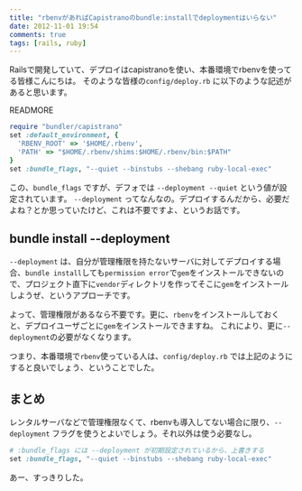 ```yaml
---
title: "rbenvがあればCapistranoのbundle:installでdeploymentはいらない"
date: 2012-11-01 19:54
comments: true
tags: [rails, ruby]
---
```


Railsで開発していて、デプロイはcapistranoを使い、本番環境でrbenvを使ってる皆様こんにちは。
そのような皆様の`config/deploy.rb` に以下のような記述があると思います。

READMORE

```  ruby
require "bundler/capistrano"
set :default_environment, {
  'RBENV_ROOT' => '$HOME/.rbenv',
  'PATH' => "$HOME/.rbenv/shims:$HOME/.rbenv/bin:$PATH"
}
set :bundle_flags, "--quiet --binstubs --shebang ruby-local-exec"
```

この、`bundle_flags` ですが、デフォでは `--deployment --quiet` という値が設定されています。
`--deployment` ってなんなの。デプロイするんだから、必要だよね？とか思っていたけど、これは不要ですよ、というお話です。

## bundle install --deployment

`--deployment` は、自分が管理権限を持たないサーバに対してデプロイする場合、`bundle install`しても`permission error`で`gem`をインストールできないので、プロジェクト直下に`vendor`ディレクトリを作ってそこに`gem`をインストールしようぜ、というアプローチです。

よって、管理権限があるなら不要です。更に、`rbenv`をインストールしておくと、デプロイユーザごとに`gem`をインストールできますね。
これにより、更に`--deployment`の必要がなくなります。

つまり、本番環境で`rbenv`使っている人は、`config/deploy.rb` では上記のようにすると良いでしょう、ということでした。

## まとめ

レンタルサーバなどで管理権限なくて、rbenvも導入してない場合に限り、`--deployment` フラグを使うとよいでしょう。それ以外は使う必要なし。

``` ruby
# :bundle_flags には --deployment が初期設定されているから、上書きする
set :bundle_flags, "--quiet --binstubs --shebang ruby-local-exec"
```

あー、すっきりした。
